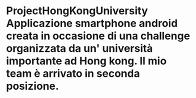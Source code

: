 # ProjectHongKongUniversity Applicazione smartphone android creata in occasione di una challenge organizzata da un' università importante ad Hong kong. Il mio team è arrivato in seconda posizione.
